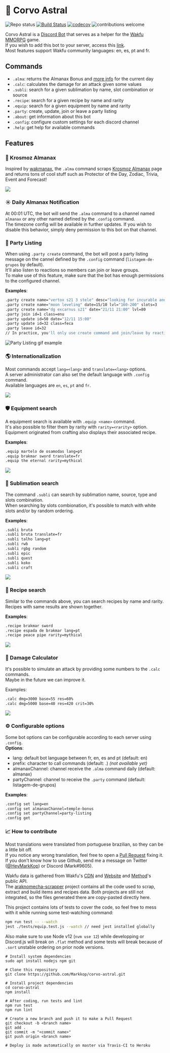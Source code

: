 # :crescent_moon: Corvo Astral

![Repo status](https://www.repostatus.org/badges/latest/active.svg)
[![Build Status](https://travis-ci.com/Markkop/corvo-astral.svg?branch=master)](https://travis-ci.com/Markkop/corvo-astral)
[![codecov](https://codecov.io/gh/Markkop/corvo-astral/branch/master/graph/badge.svg)](https://codecov.io/gh/Markkop/corvo-astral)
![contributions welcome](https://img.shields.io/badge/contributions-welcome-brightgreen.svg?style=flat)

Corvo Astral is a [Discord Bot](https://discord.js.org/#/) that serves as a helper for the [Wakfu MMORPG](https://www.wakfu.com/) game.  
If you wish to add this bot to your server, access this [link](https://discord.com/api/oauth2/authorize?client_id=750529201161109507&permissions=1342565456&scope=bot).  
Most features support Wakfu community languages: en, es, pt and fr.

## Commands

* `.alma`: returns the Almanax Bonus and [more info](http://www.krosmoz.com/en/almanax) for the current day
* `.calc`: calculates the damage for an attack given some values
* `.subli`: search for a given sublimation by name, slot combination or source
* `.recipe`: search for a given recipe by name and rarity
* `.equip`: search for a given equipment by name and rarity
* `.party`: create, update, join or leave a party listing
* `.about`: get information about this bot
* `.config`: configure custom settings for each discord channel
* `.help`: get help for available commands

## Features

### :milky_way:  Krosmoz Almanax

Inspired by [wakmanax](https://github.com/elio-centrique/wakmanax), the `.alma` command scraps [Krosmoz Almanax](http://www.krosmoz.com/en/almanax) page and returns tons of cool stuff such as Protector of the Day, Zodiac, Trivia, Event and Forecast!  
  
![](https://i.imgur.com/BVOqE2p.gif)

### :sunny: Daily Almanax Notification

At 00:01 UTC, the bot will send the `.alma` command to a channel named `almanax` or any other named defined by the `.config` command.  
The timezone config will be available in further updates.
If you wish to disable this behavior, simply deny permission to this bot on that channel.

### :busts_in_silhouette: Party Listing

When using `.party create` command, the bot will post a party listing message on the cannel defined by the `.config` command (`listagem-de-grupos` by default).  
It'll also listen to reactions so members can join or leave groups.  
To make use of this feature, make sure that the bot has enough permissions to the configured channel.  

**Examples**:
```bash
.party create name="vertox s21 3 stele" desc="looking for incurable and enutrof" lvl="186+"
.party create name="moon leveling" date=15/10 lvl="160-200" slots=3
.party create name="dg excarnus s21" date="21/11 21:00" lvl=80
.party join id=1 class=enu
.party update id=50 date="12/11 15:00"
.party update id=32 class=feca
.party leave id=32
// In practice, you'll only use create command and join/leave by reacting
```

![Party Listing gif example](https://i.imgur.com/phx5oI2.gif)

### :earth_americas: Internationalization

Most commands accept `lang=<lang>` and `translate=<lang>` options.  
A server administrator can also set the default language with `.config` command.  
Available languages are `en`, `es`, `pt` and `fr`.  

![](http://i.imgur.com/HwrkX8M.png)

### :shield: Equipment search

A equipment search is available with `.equip <name>` command.  
It's also possible to filter them by rarity with `rarity=<rarity>` option.  
Equipment originated from crafting also displays their associated recipe.  

**Examples**:
```bash
.equip martelo de osamodas lang=pt
.equip brakmar sword translate=fr
.equip the eternal rarity=mythical
```

![](https://i.imgur.com/0oZzZ4W.png)

### :gem: Sublimation search

The command `.subli` can search by sublimation name, source, type and slots combination.  
When searching by slots combionation, it's possible to match with white slots and/or by random ordering.  

**Examples**:
```bash
.subli bruta
.subli bruta translate=fr
.subli talho lang=pt
.subli rwb
.subli rgbg random
.subli epic
.subli quest
.subli koko
.subli craft
```

![](http://i.imgur.com/ViQQqRE.png)

### :scroll: Recipe search

Similar to the commands above, you can search recipes by name and rarity.  
Recipes with same results are shown together.  

**Examples**:
```bash
.recipe brakmar sword
.recipe espada de brakmar lang=pt
.recipe peace pipe rarity=mythical
```

![](http://i.imgur.com/1IBDf5j.png)

### :boxing_glove: Damage Calculator

It's possible to simulate an attack by providing some numbers to the `.calc` commands.  
Maybe in the future we can improve it.  

Examples:
```bash
.calc dmg=3000 base=55 res=60%
.calc dmg=5000 base=40 res=420 crit=30%
```

![](http://i.imgur.com/acjj1cJ.png)

### :gear: Configurable options

Some bot options can be configurable according to each server using `.config`.  
**Options**:
* lang: default bot language between fr, en, es and pt (default: en)
* prefix: character to call commands (default: .) _(not available yet)_
* almanaxChannel: channel receive the `.alma` command daily (default: almanax)
* partyChannel: channel to receive the `.party` command (default: listagem-de-grupos)

**Examples**:
```bash
.config set lang=en
.config set almanaxChannel=temple-bonus
.config set partyChannel=party-listing
.config get
```

### :chart_with_upwards_trend: How to contribute

Most translations were translated from portuguese brazilian, so they can be a little bit off.  
If you notice any wrong translation, feel free to open a [Pull Request](https://github.com/Markkop/corvo-astral/pulls) fixing it.  
If you don't know how to use Github, send me a message on Twitter ([@HeyMarkKop](https://twitter.com/HeyMarkKop)) or Discord (Mark#9605).  

Wakfu data is gathered from Wakfu's [CDN](https://www.wakfu.com/en/forum/332-development/236779-json-data) and [Website](https://www.wakfu.com/en/mmorpg/) and [Method](https://builder.methodwakfu.com/builder/main)'s public API.  
The [araknomecha-scrapper](https://github.com/Markkop/araknomecha-scrapper) project contains all the code used to scrap, extract and build items and recipes data. Both projects are still not integrated, so the files generated there are copy-pasted directly here.  

This project contains lots of tests to cover the code, so feel free to mess with it while running some test-watching command:  

```bash
npm run test -- --watch
jest ./tests/equip.test.js --watch // need jest installed globally
```

Also make sure to use Node v12 (`nvm use 12`) while developping or Discord.js will break on `.flat` method and some tests will break because of `.sort` unstable ordering on prior node versions.   

```
# Install system dependencies
sudo apt install nodejs npm git

# Clone this repository
git clone https://github.com/Markkop/corvo-astral.git

# Install project dependencies
cd corvo-astral
npm install

# After coding, run tests and lint
npm run test
npm run lint

# Create a new branch and push it to make a Pull Request
git checkout -b <branch name>
git add .
git commit -m "<commit name>"
git push origin <branch name>

# Deploy is made automatically on master via Travis-CI to Heroku
```
